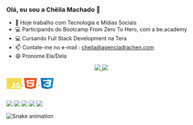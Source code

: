 ### Olá, eu sou a Chëila Machado 👋



- 🔭 Hoje trabalho com Tecnologia e Mídias Sociais
- 💻 Participando do Bootcamp From Zero To Hero, com a be.academy
- 💻 Cursando Full Stack Development na Tera
- 📫 Contate-me no e-mail : cheila@agenciadrachen.com
- 😄 Pronome Ela/Dela

<div align="center">
  <a href="https://github.com/cheilamachado">
  <img height="160em" src="https://github-readme-stats.vercel.app/api?username=cheilamachado&show_icons=true&theme=aura&include_all_commits=true&count_private=true"/>
  <img height="140em" src="https://github-readme-stats.vercel.app/api/top-langs/?username=cheilamachado&layout=compact&langs_count=7&theme=aura"/>
</div>

<div style="display: inline_block"><br>
  <img align="center" alt="Rafa-Js" height="30" width="40" src="https://raw.githubusercontent.com/devicons/devicon/master/icons/javascript/javascript-plain.svg">
  <img align="center" alt="Rafa-HTML" height="30" width="40" src="https://raw.githubusercontent.com/devicons/devicon/master/icons/html5/html5-original.svg">
  <img align="center" alt="Rafa-CSS" height="30" width="40" src="https://raw.githubusercontent.com/devicons/devicon/master/icons/css3/css3-original.svg"
       
<div> 
  
  ##
  
  <a href="https://www.youtube.com/channel/UCjpHFvSsYCr_wwoTjYe-v1A" target="_blank"><img src="https://img.shields.io/badge/YouTube-FF0000?style=for-the-badge&logo=youtube&logoColor=white" target="_blank"></a>
  <a href="https://instagram.com/nimitztech" target="_blank"><img src="https://img.shields.io/badge/-Instagram-%23E4405F?style=for-the-badge&logo=instagram&logoColor=white" target="_blank"></a>
 	<a href="https://www.twitch.tv/dhopamynaarcade" target="_blank"><img src="https://img.shields.io/badge/Twitch-9146FF?style=for-the-badge&logo=twitch&logoColor=white" target="_blank"></a>
  <a href = "mailto:cheila@agenciadrachen.com"><img src="https://img.shields.io/badge/-Gmail-%23333?style=for-the-badge&logo=gmail&logoColor=white" target="_blank"></a>
  <a href="https://www.linkedin.com/in/ch%C3%ABila-machado-2010b848/" target="_blank"><img src="https://img.shields.io/badge/-LinkedIn-%230077B5?style=for-the-badge&logo=linkedin&logoColor=white" target="_blank"></a> 
 
  ![Snake animation](https://github.com/cheilamachado/cheilamachado/blob/output/github-contribution-grid-snake.svg)
 
</div>



